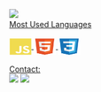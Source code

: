  <div>
   <a href="https://github.com/cwiqve">
   <img height="180em" src="https://github-readme-stats.vercel.app/api?username=cwiqve&show_icons=true&theme=dracula&include_all_commits=true&count_private=true"/>
   
   
 <div>
     Most Used Languages
<div style="display: inline_block"><br>
  <img align="center" alt="Js" height="30" width="40" src="https://raw.githubusercontent.com/devicons/devicon/master/icons/javascript/javascript-plain.svg">
  <img align="center" alt="HTML" height="30" width="40" src="https://raw.githubusercontent.com/devicons/devicon/master/icons/html5/html5-original.svg">
  <img align="center" alt="CSS" height="30" width="40" src="https://raw.githubusercontent.com/devicons/devicon/master/icons/css3/css3-original.svg">
</div>
  <br> 
 
<div> Contact:
  
<div> 
  <a href="https://instagram.com/cwiqve" target="_blank"><img src="https://img.shields.io/badge/-Instagram-%23E4405F?style=for-the-badge&logo=instagram&logoColor=white" target="_blank"></a>
  <a href = "contact.caique@gmail.com"><img src="https://img.shields.io/badge/-Gmail-%23333?style=for-the-badge&logo=gmail&logoColor=white" target="_blank"></a>

</div>
